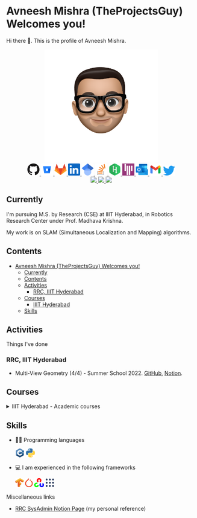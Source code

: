 # Avneesh Mishra (TheProjectsGuy) Welcomes you!

Hi there 👋. This is the profile of Avneesh Mishra.

<div align="center">
<img src="./assets/me.png" alt="A photo of me that didn't render" width="300" />
<br>
<a href="https://github.com/TheProjectsGuy">
    <img src="./assets/logos/github-mark-32px.png" alt="GH" width="32" style="background-color:white" />
</a>
<a href="https://bitbucket.org/TheProjectsGuy/">
    <img src="./assets/logos/bitbucket-logo-64px.png" alt="BB" width="32" style="background-color:white" />
</a>
<a href="https://gitlab.com/TheProjectsGuy">
    <img src="./assets/logos/gitlab-logo-64px.png" alt="GL" width="32" style="background-color:white" />
</a>
<a href="https://www.linkedin.com/in/avneesh-mishra/">
    <img src="./assets/logos/linkedin-logo-34px.png" alt="LN" width="32" style="background-color:white" />
</a>
<a href="https://scholar.google.com/citations?user=OZ0j8l4AAAAJ&hl=en">
    <img src="./assets/logos/google-scholar-logo.png" alt="GS" width="32" style="background-color:white" />
</a>
<a href="https://stackoverflow.com/users/5836037/avneesh-mishra">
    <img src="assets/logos/stackoverflow-logo.png" alt="SO" width="32" style="background-color:white" />
</a>
<a href="https://www.hackerrank.com/avneesh_mishra">
    <img src="./assets/logos/hackerrank-logo-96px.png" alt="HR" width="32" style="background-color:white" />
</a>
<a href="https://gitter.im/TheProjectsGuy">
    <img src="./assets/logos/gitter-logo-50px.png" alt="GT" width="32" style="background-color:white" />
</a>
<a href="mailto:avneesh.mishra+ghme@research.iiit.ac.in?subject=Hey Avneesh">
    <img src="./assets/logos/outlook.png" alt="OM" width="32" style="background-color:white" />
</a>
<a href="mailto:123avneesh+ghme@gmail.com?subject=Hey Avneesh">
    <img src="./assets/logos/gmail-logo-64px.png" alt="GM" width="32" style="background-color:white" />
</a>
<a href="https://twitter.com/123avneesh">
    <img src="./assets/logos/twitter-logo.png" alt="T" width="32" style="background-color:white" />
</a>
</div>

<div align="center">
<a href="https://liberapay.com/avneesh_m">
    <img src="https://liberapay.com/assets/liberapay/logo-v2_black-on-yellow.1024.png" height="32" />
</a>
<a href="https://github.com/sponsors/TheProjectsGuy">
    <img src="https://img.shields.io/static/v1?label=Sponsor&message=%E2%9D%A4&logo=GitHub&color=%23fe8e86" height="32" />
</a>
<a href="https://www.buymeacoffee.com/123avneesh">
    <img src="https://img.buymeacoffee.com/button-api/?text=Buy me a coffee&emoji=&slug=123avneesh&button_colour=FFDD00&font_colour=000000&font_family=Comic&outline_colour=000000&coffee_colour=ffffff" height="32" />
</a>
</div>

## Currently

I'm pursuing M.S. by Research (CSE) at IIIT Hyderabad, in Robotics Research Center under Prof. Madhava Krishna.

My work is on SLAM (Simultaneous Localization and Mapping) algorithms.

## Contents

- [Avneesh Mishra (TheProjectsGuy) Welcomes you!](#avneesh-mishra-theprojectsguy-welcomes-you)
    - [Currently](#currently)
    - [Contents](#contents)
    - [Activities](#activities)
        - [RRC, IIIT Hyderabad](#rrc-iiit-hyderabad)
    - [Courses](#courses)
        - [IIIT Hyderabad](#iiit-hyderabad)
    - [Skills](#skills)

## Activities

Things I've done

### RRC, IIIT Hyderabad

- Multi-View Geometry (4/4) - Summer School 2022. [GitHub](https://github.com/TheProjectsGuy/RRC22-Summer-School-MVG4), [Notion](https://laksh-nanwani.notion.site/laksh-nanwani/Robotics-Research-Center-Summer-School-2022-8ee9a9ff7fc445619c2b650a1557e946).

## Courses

<!-- From: https://gist.github.com/pierrejoubert73/902cc94d79424356a8d20be2b382e1ab -->
<details>
    <summary> IIIT Hyderabad - Academic courses </summary>

### IIIT Hyderabad

**Spring 2022**

- [CS7.505 - Computer Vision](https://github.com/TheProjectsGuy/CV22-CS7.505)
- [EC9.404 - Independent Study](https://github.com/TheProjectsGuy/IS_RPN22-EC9.404)
- [EC4.402 - Introduction to UAV Design](https://github.com/TheProjectsGuy/UAV22-EC4.402)

**Monsoon 2021**

- [CS7.403 - Statistical Methods in AI](https://github.com/TheProjectsGuy/SMAI21-CS7.403)
- [CS7.503 - Mobile Robotics](https://github.com/TheProjectsGuy/MR21-CS7.503)
- [EC4.401 - Robotics: Dynamics and Control](https://github.com/TheProjectsGuy/RDC21-EC4.401)

</details>

## Skills

- 👨‍💻 Programming languages

    <img src="./assets/logos/cpp.png" height=24 alt="C++" style="background-color:white" />
    <img src="./assets/logos/python.png" height=24 alt="C++" style="background-color:white" />

- 💻 I am experienced in the following frameworks

    <img src="./assets/logos/tensorflow-logo.png" height=24 alt="TensorFlow" style="background-color:white" />
    <img src="./assets/logos/pytorch-logo.png" height=24 alt="TensorFlow" style="background-color:white" />
    <img src="./assets/logos/opencv-logo.png" height=24 alt="OpenCV" style="background-color:white" />
    <img src="./assets/logos/ros-logo.png" height=24 alt="ROS" style="background-color:white" />

Miscellaneous links

- [RRC SysAdmin Notion Page](https://www.notion.so/RRC-System-Administrator-s-Guide-c8954b4a4bc04b2f8e17fd0e9f8086cd) (my personal reference)

<!-- My stats (from [anuraghazra/github-readme-stats](https://github.com/anuraghazra/github-readme-stats))

<div align="center">

[![Avneesh's GitHub stats](https://github-readme-stats.vercel.app/api?username=TheProjectsGuy)](https://github.com/TheProjectsGuy/github-readme-stats)

</div> -->

<!--
From: https://github.com/anuraghazra/github-readme-stats
[![Top Languages](https://github-readme-stats.vercel.app/api/top-langs/?username=TheProjectsGuy)](https://github.com/TheProjectsGuy)
-->

<!--
**TheProjectsGuy/TheProjectsGuy** is a ✨ _special_ ✨ repository because its `README.md` (this file) appears on your GitHub profile.

Here are some ideas to get you started:

- 🔭 I’m currently working on ...
- 🌱 I’m currently learning ...
- 👯 I’m looking to collaborate on ...
- 🤔 I’m looking for help with ...
- 💬 Ask me about ...
- 📫 How to reach me: ...
- 😄 Pronouns: ...
- ⚡ Fun fact: ...
-->
